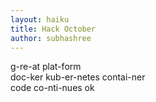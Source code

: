 ```yaml
---
layout: haiku
title: Hack October
author: subhashree
---
```

g-re-at plat-form<br>
doc-ker kub-er-netes contai-ner<br>
code co-nti-nues ok<br>